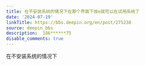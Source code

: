 ```yaml
---
title: 在不安装系统的情况下在那个界面下按e就可以在试用系统了
date: '2024-07-19'
linkTitle: https://bbs.deepin.org/en/post/275238
source: deepin_bbs
description:  186******75 
disable_comments: true
---
```

在不安装系统的情况下
